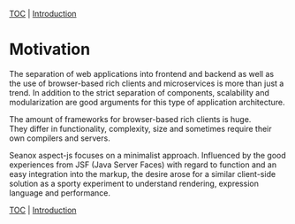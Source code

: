 [TOC](README.md) | [Introduction](introduction.md)

# Motivation

The separation of web applications into frontend and backend as well as the use
of browser-based rich clients and microservices is more than just a trend. In
addition to the strict separation of components, scalability and modularization
are good arguments for this type of application architecture.

The amount of frameworks for browser-based rich clients is huge.  
They differ in functionality, complexity, size and sometimes require their own
compilers and servers.

Seanox aspect-js focuses on a minimalist approach. Influenced by the good
experiences from JSF (Java Server Faces) with regard to function and an easy
integration into the markup, the desire arose for a similar client-side solution
as a sporty experiment to understand rendering, expression language and
performance.

[TOC](README.md) | [Introduction](introduction.md)
